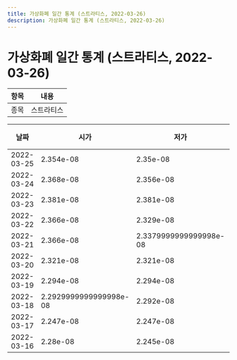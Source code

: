 ```yaml
---
title: 가상화폐 일간 통계 (스트라티스, 2022-03-26)
description: 가상화폐 일간 통계 (스트라티스, 2022-03-26)
---
```


가상화폐 일간 통계 (스트라티스, 2022-03-26)
===

|항목|내용|
|--|--|
|종목|스트라티스||마켓|BTC-STRAX||종류|일 단위 캔들||기간|2022-03-16T09:00:00 - 2022-03-25T09:00:00|

|날짜|시가|저가|고가|종가|비고|
|--|--|--|--|--|--|
|2022-03-25|2.354e-08|2.35e-08|2.416e-08|2.35e-08|    |
|2022-03-24|2.368e-08|2.356e-08|2.5789999999999998e-08|2.356e-08|    |
|2022-03-23|2.381e-08|2.381e-08|2.47e-08|2.429e-08|    |
|2022-03-22|2.366e-08|2.329e-08|2.383e-08|2.383e-08|    |
|2022-03-21|2.366e-08|2.3379999999999998e-08|2.449e-08|2.3900000000000002e-08|    |
|2022-03-20|2.321e-08|2.321e-08|2.366e-08|2.366e-08|    |
|2022-03-19|2.294e-08|2.294e-08|2.389e-08|2.3139999999999997e-08|    |
|2022-03-18|2.2929999999999998e-08|2.292e-08|2.306e-08|2.294e-08|    |
|2022-03-17|2.247e-08|2.247e-08|2.377e-08|2.2960000000000002e-08|    |
|2022-03-16|2.28e-08|2.245e-08|2.3220000000000002e-08|2.278e-08|    |

